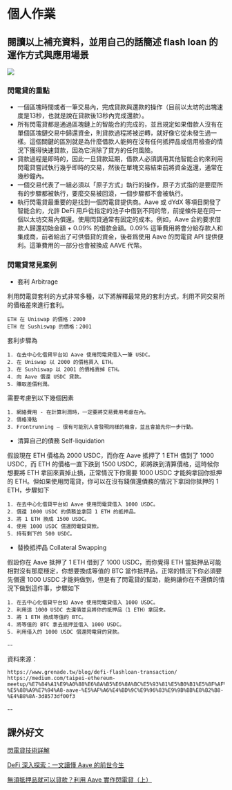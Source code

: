 # 個人作業


## 閱讀以上補充資料，並用自己的話簡述 flash loan 的運作方式與應用場景


![](https://i.imgur.com/m5bGNRy.jpg)


### 閃電貸的重點

* 一個區塊時間或者一筆交易內，完成貸款與還款的操作（目前以太坊的出塊速度是13秒，也就是說在貸款後13秒內完成還款）。
* 所有閃電貸都是通過區塊鏈上的智能合約完成的，並且規定如果借款人沒有在單個區塊鏈交易中歸還資金，則貸款過程將被逆轉，就好像它從未發生過一樣。這個關鍵的區別就是為什麼借款人能夠在沒有任何抵押品或信用檢查的情況下獲得快速貸款，因為它消除了貸方的任何風險。
* 貸款過程是即時的，因此一旦貸款延期，借款人必須調用其他智能合約來利用閃電貸嘗試執行幾乎即時的交易，然後在單塊交易結束前將資金返還，通常在幾秒鐘內。
* 一個交易代表了一組必須以「原子方式」執行的操作，原子方式指的是要麼所有的步驟都被執行，要麼交易被回滾，一個步驟都不會被執行。
* 執行閃電貸最重要的是找到一個閃電貸提供商。Aave 或 dYdX 等項目開發了智能合約，允許 DeFi 用戶從指定的池子中借到不同的幣，前提條件是在同一個以太坊交易內償還。使用閃貸通常有固定的成本。例如，Aave 合約要求借款人歸還初始金額 + 0.09% 的借款金額。0.09% 這筆費用將會分給存款人和集成商，前者給出了可供借貸的資金，後者爲使用 Aave 的閃電貸 API 提供便利。這筆費用的一部分也會被換成 AAVE 代幣。

### 閃電貸常見案例

* 套利 Arbitrage

利用閃電貸套利的方式非常多種，以下將解釋最常見的套利方式，利用不同交易所的價格差來進行套利。

```
ETH 在 Uniswap 的價格：2000
ETH 在 Sushiswap 的價格：2001
```
套利步驟為

```
1. 在去中心化借貸平台如 Aave 使用閃電貸借入一筆 USDC。
2. 在 Uniswap 以 2000 的價格買入 ETH。
3. 在 Sushiswap 以 2001 的價格賣掉 ETH。
4. 向 Aave 償還 USDC 貸款。
5. 賺取差價利潤。
```

需要考慮到以下幾個因素

```
1. 網絡費用 - 在計算利潤時，一定要將交易費用考慮在內。
2. 價格滑點 
3. Frontrunning — 很有可能別人會發現同樣的機會，並且會搶先你一步行動。
```

* 清算自己的債務 Self-liquidation

假設現在 ETH 價格為 2000 USDC，而你在 Aave 抵押了 1 ETH 借到了 1000 USDC，而 ETH 的價格一直下跌到 1500 USDC，即將跌到清算價格，這時候你想要將 ETH 拿回來賣掉止損，正常情況下你需要 1000 USDC 才能夠拿回你抵押的 ETH。但如果使用閃電貸，你可以在沒有錢償還債務的情況下拿回你抵押的 1 ETH，步驟如下

```
1. 在去中心化借貸平台如 Aave 使用閃電貸借入 1000 USDC。
2. 償還 1000 USDC 的債務並拿回 1 ETH 的抵押品。
3. 將 1 ETH 換成 1500 USDC。
4. 使用 1000 USDC 償還閃電貸貸款。
5. 持有剩下的 500 USDC。
```

* 替換抵押品 Collateral Swapping

假設你在 Aave 抵押了 1 ETH 借到了 1000 USDC，而你覺得 ETH 當抵押品可能相對沒有那麼穩定，你想要換成等值的 BTC 當作抵押品，正常的情況下你必須要先償還 1000 USDC 才能夠做到，但是有了閃電貸的幫助，能夠讓你在不還債的情況下做到這件事，步驟如下

```
1. 在去中心化借貸平台如 Aave 使用閃電貸借入 1000 USDC。
2. 利用這 1000 USDC 去還債並且將你的抵押品（1 ETH）拿回來。
3. 將 1 ETH 換成等值的 BTC。
4. 將等值的 BTC 拿去抵押並借入 1000 USDC。
5. 利用借入的 1000 USDC 償還閃電貸的貸款。
```

--

資料來源： 
```
https://www.grenade.tw/blog/defi-flashloan-transaction/
https://medium.com/taipei-ethereum-meetup/%E7%84%A1%E9%A0%88%E6%8A%B5%E6%8A%BC%E5%93%81%E5%B0%B1%E5%8F%AF%E4%BB%A5%E8%B2%B8%E6%AC%BE-%E5%88%A9%E7%94%A8-aave-%E5%AF%A6%E4%BD%9C%E9%96%83%E9%9B%BB%E8%B2%B8-%E4%B8%8A-3d8573df00f3
```


--

## 課外好文

[閃電貸技術詳解](https://www.aqniu.com/vendor/87319.html)

[DeFi 深入探索：一文讀懂 Aave 的前世今生](https://blockcast.it/2021/09/10/defi-aave-what-you-need-to-know/)

[無須抵押品就可以貸款？利用 Aave 實作閃電貸（上）](https://medium.com/taipei-ethereum-meetup/%E7%84%A1%E9%A0%88%E6%8A%B5%E6%8A%BC%E5%93%81%E5%B0%B1%E5%8F%AF%E4%BB%A5%E8%B2%B8%E6%AC%BE-%E5%88%A9%E7%94%A8-aave-%E5%AF%A6%E4%BD%9C%E9%96%83%E9%9B%BB%E8%B2%B8-%E4%B8%8A-3d8573df00f3)